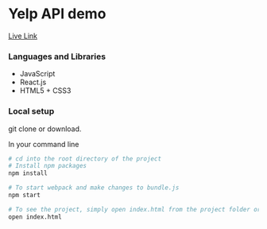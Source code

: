 # Yelp API demo
[Live Link](http://liam-zhang.com/Rowan-Technology/)

### Languages and Libraries
* JavaScript
* React.js
* HTML5 + CSS3

### Local setup
git clone or download.

In your command line

```sh
# cd into the root directory of the project
# Install npm packages
npm install

# To start webpack and make changes to bundle.js
npm start

# To see the project, simply open index.html from the project folder or
open index.html
